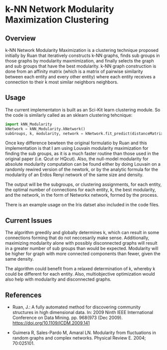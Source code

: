# k-NN Network Modularity Maximization Clustering

## Overview
k-NN Network Modularity Maximization is a clustering technique proposed initially by Ruan that iteratively constructs k-NN graphs, finds sub groups in those graphs by modularity maxmimization, and finally selects the graph and sub groups that have the best modularity. k-NN graph construction is done from an affinity matrix (which is a matrix of pairwise similarity between each entity and every other entity) where each entity receives a connection to their k most similar neighbors neighbors.

## Usage
The current implementaton is built as an Sci-Kit learn clustering module. So the code is similarly called as an sklearn clustering tehcnique:

```python
import kNN_Modularity
kNetwork = kNN_Modularity.kNetwork()
subGroups, k, modularity, network = kNetwork.fit_predict(distanceMatrix)
```

Once key difference bewteen the original formulatio by Ruan and this implementation is that I am using Louvain modularity maximization for finding the sub groups, as it is a much faster routine than those used in the original paper (i.e. Qcut or HQcut). Also, the null-model modularity for absolute modularity computation can be found either by doing Louvain on a randomly rewired version of the newtork, or by the analytic formula for the modularity of an Erdos Renyi network of the same size and density.

The output will be the subgroups, or clustering assignments, for each entity, the optimal number of connections for each entity, k, the best modularity, and the network, in the form of Networkx network, formed by the process.

There is an example usage on the Iris datset also included in the code files.

## Current Issues
The algorithm greedily and globally determines k, which can result in some connections forming that do not neccesarily make sense. Additionally, maximizing modularity alone with possibly disconnected graphs will result in a greater number of sub groups than would be expected. Modularity will be higher for graph with more connected components than fewer, given the same density.

The algorithm could benefit from a relaxed determination of k, whereby k could be different for each entity. Also, multiobjective optimization would also help with modularity and disconnected graphs. 

## References
* Ruan, J.: A fully automated method for discovering community structures in high
dimensional data. In: 2009 Ninth IEEE International Conference on Data Mining.
pp. 968{973 (Dec 2009). https://doi.org/10.1109/ICDM.2009.141

* Guimera R, Sales-Pardo M, Amaral LN. Modularity from fluctuations in random graphs and
complex networks. Physical Review E. 2004; 70:025101.

